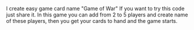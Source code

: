 I create easy game card name "Game of War" If you want to try this code just share it. In this game you can add from 2 to 5 players and create name of these players,
then you get your cards to hand and the game starts.
